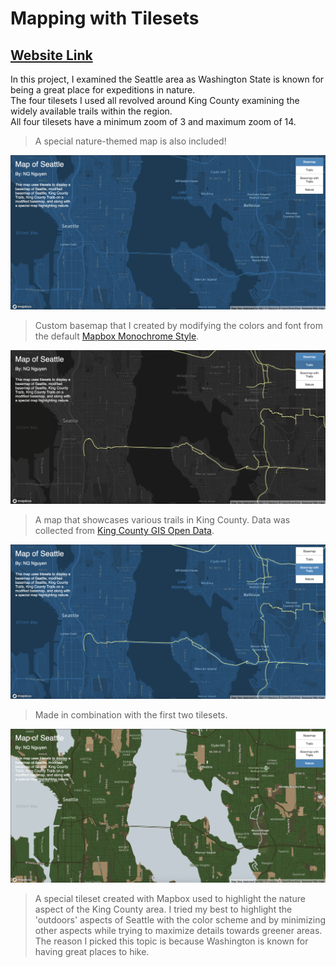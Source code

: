 # Mapping with Tilesets
## [Website Link](https://qnn16.github.io/tilesets/)
In this project, I examined the Seattle area as Washington State is known for being a great place for expeditions in nature. \
The four tilesets I used all revolved around King County examining the widely available trails within the region. \
All four tilesets have a minimum zoom of 3 and maximum zoom of 14.
>A special nature-themed map is also included!

![tileset 1](img/basemap.png)
> Custom basemap that I created by modifying the colors and font from the default [Mapbox Monochrome Style](https://docs.mapbox.com/studio-manual/guides/map-styling/).  

  
![tileset 2](img/trails.png)
> A map that showcases various trails in King County. Data was collected from [King County GIS Open Data](https://gis-kingcounty.opendata.arcgis.com/datasets/c9ba67806d344c95aedec74c73d0b81e_273/explore?location=47.430889%2C-121.777100%2C10.32).

![tileset 3](img/basemap_trails.png)
> Made in combination with the first two tilesets.

![tileset 4](img/nature.png)
> A special tileset created with Mapbox used to highlight the nature aspect of the King County area. I tried my best to highlight the 'outdoors' aspects of Seattle with the color scheme and by minimizing other aspects while trying to maximize details towards greener areas. The reason I picked this topic is because Washington is known for having great places to hike.
